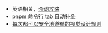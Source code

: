 - 英语相关，[介词攻略](https://www.codeplayer.org/Wiki/English/%E4%BB%8B%E8%AF%8D%E6%94%BB%E7%95%A5.html)
- [pnpm 命令行 tab 自动补全](https://pnpm.io/zh/completion)
- [每次都可以安全地遵循的视觉设计规则](https://anthonyhobday.com/sideprojects/saferules/)